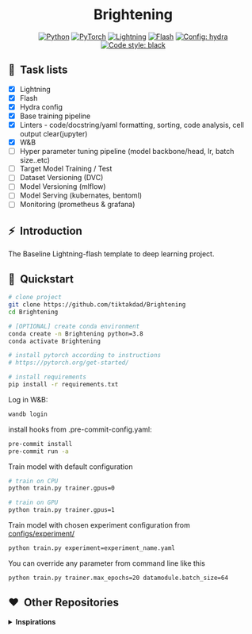 <div align="center">

# Brightening

<a href="https://www.python.org/"><img alt="Python" src="https://img.shields.io/badge/-Python 3.8+-blue?style=for-the-badge&logo=python&logoColor=white"></a>
<a href="https://pytorch.org/get-started/locally/"><img alt="PyTorch" src="https://img.shields.io/badge/-PyTorch 1.10+-ee4c2c?style=for-the-badge&logo=pytorch&logoColor=white"></a>
<a href="https://pytorchlightning.ai/"><img alt="Lightning" src="https://img.shields.io/badge/-Lightning 1.5+-792ee5?style=for-the-badge&logo=pytorchlightning&logoColor=white"></a>
<a href="https://lightning-flash.readthedocs.io/"><img alt="Flash" src="https://img.shields.io/badge/-FLASH 0.7.5+-D582FF?style=for-the-badge&logo=lightningflash&logoColor=white"></a>
<a href="https://hydra.cc/"><img alt="Config: hydra" src="https://img.shields.io/badge/config-hydra 1.1-89b8cd?style=for-the-badge&labelColor=gray"></a>
<a href="https://black.readthedocs.io/en/stable/"><img alt="Code style: black" src="https://img.shields.io/badge/code%20style-black-black.svg?style=for-the-badge&labelColor=gray"></a>

</div>

## 📌&nbsp;&nbsp;Task lists
- [x] Lightning
- [x] Flash
- [x] Hydra config
- [x] Base training pipeline
- [x] Linters - code/docstring/yaml formatting, sorting, code analysis, cell output clear(jupyter)
- [x] W&B
- [ ] Hyper parameter tuning pipeline (model backbone/head, lr, batch size..etc)
- [ ] Target Model Training / Test
- [ ] Dataset Versioning (DVC)
- [ ] Model Versioning (mlflow)
- [ ] Model Serving (kubernates, bentoml)
- [ ] Monitoring (prometheus & grafana)

## ⚡&nbsp;&nbsp;Introduction

The Baseline Lightning-flash template to deep learning project.




## 🚀&nbsp;&nbsp;Quickstart

```bash
# clone project
git clone https://github.com/tiktakdad/Brightening
cd Brightening

# [OPTIONAL] create conda environment
conda create -n Brightening python=3.8
conda activate Brightening

# install pytorch according to instructions
# https://pytorch.org/get-started/

# install requirements
pip install -r requirements.txt
```


Log in W&B:
```bash
wandb login
```

install hooks from .pre-commit-config.yaml:
```bash
pre-commit install
pre-commit run -a
```


Train model with default configuration

```bash
# train on CPU
python train.py trainer.gpus=0

# train on GPU
python train.py trainer.gpus=1
```

Train model with chosen experiment configuration from [configs/experiment/](configs/experiment/)

```bash
python train.py experiment=experiment_name.yaml
```

You can override any parameter from command line like this

```bash
python train.py trainer.max_epochs=20 datamodule.batch_size=64
```

## ❤️&nbsp;&nbsp;Other Repositories

<details>
<summary><b>Inspirations</b></summary>

This template was inspired by:
[Lightning-Hydra-Template](https://github.com/ashleve/lightning-hydra-template),
[PyTorchLightning/deep-learninig-project-template](https://github.com/PyTorchLightning/deep-learning-project-template),
[drivendata/cookiecutter-data-science](https://github.com/drivendata/cookiecutter-data-science),
[tchaton/lightning-hydra-seed](https://github.com/tchaton/lightning-hydra-seed),
[Erlemar/pytorch_tempest](https://github.com/Erlemar/pytorch_tempest),
[lucmos/nn-template](https://github.com/lucmos/nn-template).

</details>
